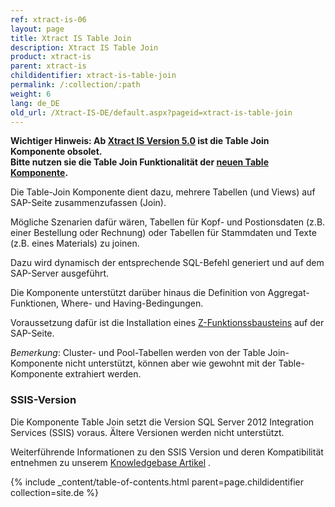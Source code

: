 ```yaml
---
ref: xtract-is-06
layout: page
title: Xtract IS Table Join
description: Xtract IS Table Join
product: xtract-is
parent: xtract-is
childidentifier: xtract-is-table-join
permalink: /:collection/:path
weight: 6
lang: de_DE
old_url: /Xtract-IS-DE/default.aspx?pageid=xtract-is-table-join
---
```

**Wichtiger Hinweis: Ab [Xtract IS Version 5.0](https://kb.theobald-software.com/release-notes/XtractIS-5.0.0.html) ist die Table Join Komponente obsolet.** <br>
**Bitte nutzen sie die Table Join Funktionalität der [neuen Table Komponente](./xtract-is-table).** 

Die Table-Join Komponente dient dazu, mehrere Tabellen (und Views) auf SAP-Seite zusammenzufassen (Join).  <br>

Mögliche Szenarien dafür wären, Tabellen für Kopf- und Postionsdaten (z.B. einer Bestellung oder Rechnung) oder Tabellen für Stammdaten und Texte (z.B. eines Materials) zu joinen. <br>

Dazu wird dynamisch der entsprechende SQL-Befehl generiert und auf dem SAP-Server ausgeführt. 

Die Komponente unterstützt darüber hinaus die Definition von Aggregat-Funktionen, Where- und Having-Bedingungen. 

Voraussetzung dafür ist die Installation eines [Z-Funktionssbausteins](https://kb.theobald-software.com/sap/installation-of-the-function-module-z_xtract_is_table_join) auf der SAP-Seite. 

*Bemerkung*: Cluster- und Pool-Tabellen werden von der Table Join-Komponente nicht unterstützt, können aber wie gewohnt mit der Table-Komponente extrahiert werden. 
 

### SSIS-Version

Die Komponente Table Join setzt die Version SQL Server 2012 Integration Services (SSIS) voraus. Ältere Versionen werden nicht unterstützt. 

Weiterführende Informationen zu den SSIS Version und deren Kompatibilität entnehmen zu unserem [Knowledgebase Artikel](https://kb.theobald-software.com/xtract-is/list-of-the-ssisvs-versions-supported-by-xtract-is) .

{% include _content/table-of-contents.html parent=page.childidentifier collection=site.de %}